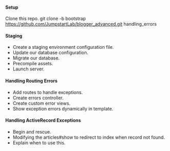 #### Setup

Clone this repo.
git clone -b bootstrap https://github.com/JumpstartLab/blogger_advanced.git handling_errors


#### Staging

* Create a staging environment configuration file.
* Update our database configuration.
* Migrate our database.
* Precompile assets.
* Launch server.


#### Handling Routing Errors

* Add routes to handle exceptions.
* Create errors controller.
* Create custom error views.
* Show exception errors dynamically in template.


#### Handling ActiveRecord Exceptions

* Begin and rescue.
* Modifying the articles#show to redirect to index when record not found.
* Explain when to use this.